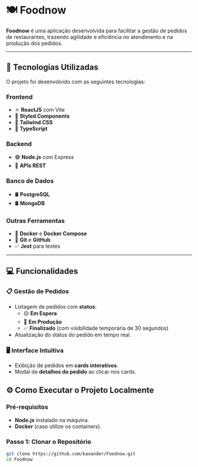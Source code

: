 # 🍽️ Foodnow

**Foodnow** é uma aplicação desenvolvida para facilitar a gestão de pedidos de restaurantes, trazendo agilidade e eficiência no atendimento e na produção dos pedidos.

---

## 🚀 Tecnologias Utilizadas

O projeto foi desenvolvido com as seguintes tecnologias:

### **Frontend**
- ⚛️ **ReactJS** com Vite
- 💅 **Styled Components**
- 🎨 **Tailwind CSS**
- 📜 **TypeScript**

### **Backend**
- 🟢 **Node.js** com Express
- 📡 **APIs REST**

### **Banco de Dados**
- 🛢️ **PostgreSQL**  
- 🛢️ **MongoDB**

### **Outras Ferramentas**
- 🐳 **Docker** e **Docker Compose**
- 🔄 **Git** e **GitHub**
- ✅ **Jest** para testes

---

## 💻 Funcionalidades

### 📋 Gestão de Pedidos
- Listagem de pedidos com **status**:
  - 🟡 **Em Espera**
  - 🔵 **Em Produção**
  - ✅ **Finalizado** (com visibilidade temporária de 30 segundos)
- Atualização do status do pedido em tempo real.

### 🖥️ Interface Intuitiva
- Exibição de pedidos em **cards interativos**.
- Modal de **detalhes do pedido** ao clicar nos cards.

## ⚙️ Como Executar o Projeto Localmente

### Pré-requisitos

- **Node.js** instalado na máquina.
- **Docker** (caso utilize os containers).

### Passo 1: Clonar o Repositório

```bash
git clone https://github.com/kaxander/Foodnow.git
cd Foodnow
